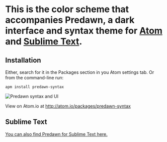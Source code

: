 # This is the color scheme that accompanies Predawn, a dark interface and syntax theme for [Atom](https://atom.io/packages/predawn-ui) and [Sublime Text](https://sublime.wbond.net/packages/Predawn).

## Installation

Either, search for it in the Packages section in you Atom settings tab. Or from the command-line run:

```
apm install predawn-syntax
```

![Predawn syntax and UI](https://raw.githubusercontent.com/jamiewilson/predawn-syntax/master/predawn-atom.png)

View on Atom.io at http://atom.io/packages/predawn-syntax

## Sublime Text
[You can also find Predawn for Sublime Text here.](https://github.com/jamiewilson/predawn)
